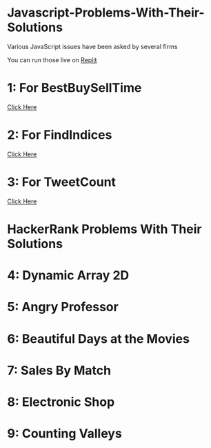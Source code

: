# Javascript-Problems-With-Their-Solutions
Various JavaScript issues have been asked by several firms

You can run those live on [Replit](replit.com)

# 1: For BestBuySellTime 
[Click Here](https://replit.com/@hxnain619/best-buy-sell-time#index.js) 

# 2: For FindIndices 
[Click Here](https://replit.com/@hxnain619/find-indices#index.js)


# 3: For TweetCount 
[Click Here](https://replit.com/@hxnain619/tweet-count#index.js)

# HackerRank Problems With Their Solutions

# 4: Dynamic Array 2D
# 5: Angry Professor
# 6: Beautiful Days at the Movies
# 7: Sales By Match
# 8: Electronic Shop
# 9: Counting Valleys